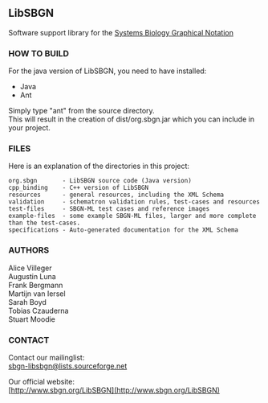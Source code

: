 ## LibSBGN

Software support library for the [Systems Biology Graphical Notation](http://www.sbgn.org)

### HOW TO BUILD

For the java version of LibSBGN, you need to have installed:

*  Java
*  Ant

Simply type "ant" from the source directory.  
This will result in the creation of dist/org.sbgn.jar which you can include in your project.

### FILES

Here is an explanation of the directories in this project:

    org.sbgn       - LibSBGN source code (Java version)  
    cpp_binding    - C++ version of LibSBGN  
    resources      - general resources, including the XML Schema  
    validation     - schematron validation rules, test-cases and resources  
    test-files     - SBGN-ML test cases and reference images  
    example-files  - some example SBGN-ML files, larger and more complete than the test-cases.  
    specifications - Auto-generated documentation for the XML Schema  

### AUTHORS

Alice Villeger  
Augustin Luna  
Frank Bergmann  
Martijn van Iersel  
Sarah Boyd  
Tobias Czauderna  
Stuart Moodie  

### CONTACT

Contact our mailinglist:  
sbgn-libsbgn@lists.sourceforge.net

Our official website:  
[http://www.sbgn.org/LibSBGN](http://www.sbgn.org/LibSBGN)
